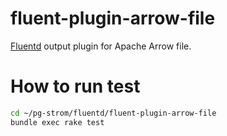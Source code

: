 # fluent-plugin-arrow-file

[Fluentd](https://fluentd.org/) output plugin for Apache Arrow file.

# How to run test 

```bash
cd ~/pg-strom/fluentd/fluent-plugin-arrow-file
bundle exec rake test
```